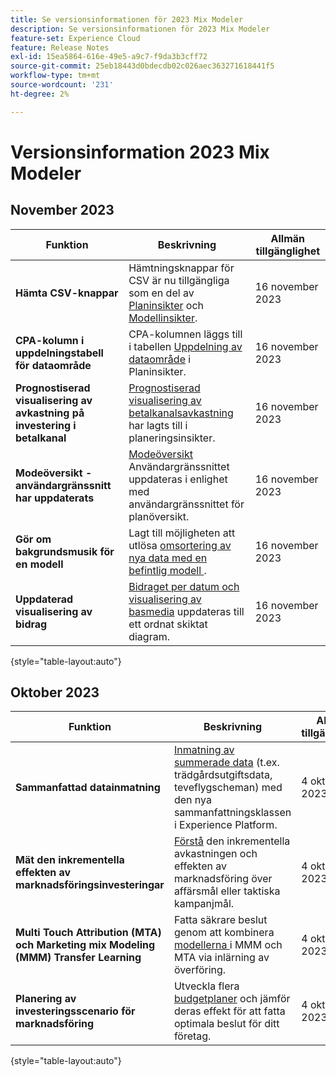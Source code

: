 ```yaml
---
title: Se versionsinformationen för 2023 Mix Modeler
description: Se versionsinformationen för 2023 Mix Modeler
feature-set: Experience Cloud
feature: Release Notes
exl-id: 15ea5864-616e-49e5-a9c7-f9da3b3cff72
source-git-commit: 25eb18443d0bdecdb02c026aec363271618441f5
workflow-type: tm+mt
source-wordcount: '231'
ht-degree: 2%

---
```


# Versionsinformation 2023 Mix Modeler

## November 2023


| Funktion | Beskrivning | Allmän tillgänglighet |
|---|---|---|
| **Hämta CSV-knappar** | Hämtningsknappar för CSV är nu tillgängliga som en del av [Planinsikter](../plans/build.md) och [Modellinsikter](../models/insights.md#model-insights). | 16 november 2023 |
| **CPA-kolumn i uppdelningstabell för dataområde** | CPA-kolumnen läggs till i tabellen [Uppdelning av dataområde](../plans/build.md) i Planinsikter. | 16 november 2023 |
| **Prognostiserad visualisering av avkastning på investering i betalkanal** | [Prognostiserad visualisering av betalkanalsavkastning](../plans/build.md) har lagts till i planeringsinsikter. | 16 november 2023 |
| **Modeöversikt - användargränssnitt har uppdaterats** | [Modeöversikt](../models/overview.md) Användargränssnittet uppdateras i enlighet med användargränssnittet för planöversikt. | 16 november 2023 |
| **Gör om bakgrundsmusik för en modell** | Lagt till möjligheten att utlösa [omsortering av nya data med en befintlig modell ](../models/overview.md#re-score). | 16 november 2023 |
| **Uppdaterad visualisering av bidrag** | [Bidraget per datum och visualisering av basmedia](../models/insights.md#model-insights) uppdateras till ett ordnat skiktat diagram. | 16 november 2023 |

{style="table-layout:auto"}


## Oktober 2023

| Funktion | Beskrivning | Allmän tillgänglighet |
|---|---|---|
| **Sammanfattad datainmatning** | [Inmatning av summerade data](../ingest-data/overview.md) (t.ex. trädgårdsutgiftsdata, teveflygscheman) med den nya sammanfattningsklassen i Experience Platform. | 4 oktober 2023 |
| **Mät den inkrementella effekten av marknadsföringsinvesteringar** | [Förstå](../dashboard/overview.md) den inkrementella avkastningen och effekten av marknadsföring över affärsmål eller taktiska kampanjmål. | 4 oktober 2023 |
| **Multi Touch Attribution (MTA) och Marketing mix Modeling (MMM) Transfer Learning** | Fatta säkrare beslut genom att kombinera [modellerna ](../models/overview.md) i MMM och MTA via inlärning av överföring. | 4 oktober 2023 |
| **Planering av investeringsscenario för marknadsföring** | Utveckla flera [budgetplaner](../plans/overview.md) och jämför deras effekt för att fatta optimala beslut för ditt företag. | 4 oktober 2023 |

{style="table-layout:auto"}
